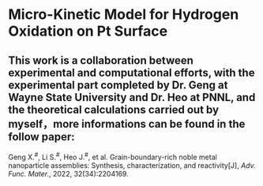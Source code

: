 Micro-Kinetic Model for Hydrogen Oxidation on Pt Surface
=========================================================

This work is a collaboration between experimental and computational efforts, with the experimental part completed by Dr. Geng at Wayne State University and Dr. Heo at PNNL, and the theoretical calculations carried out by myself，more informations can be found in the follow paper:
---------------------------------------------------------
Geng X.<sup>#</sup>, Li S.<sup>#</sup>, Heo J.<sup>#</sup>, et al. Grain-boundary-rich noble metal nanoparticle assemblies: Synthesis, characterization, and reactivity[J], _Adv. Func. Mater._, 2022, 32(34):2204169.
